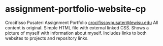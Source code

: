 # assignment-portfolio-website-cp
Crocifisso Pusateri
Assignment Portfolio
crocifissovpusater@lewisu.edu
All content is original.
Simple HTML file with external linked CSS. Shows a picture of myself with information about myself. Includes links to both websites to projects and repository links. 
